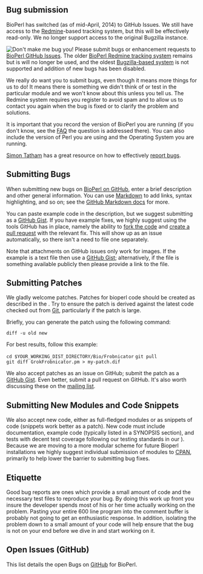 Bug submission
--------------

BioPerl has switched (as of mid-April, 2014) to GitHub Issues. We still have
access to the [Redmine](http://redmine.org)-based tracking system, but this will
be effectively read-only. We no longer support access to the original Bugzilla
instance.

![Don't make me bug you!](Ant.jpg "fig:Don't make me bug you!") Please submit
bugs or enhancement requests to [BioPerl GitHub Issues](https://github.com/bioperl/bioperl-live/issues).
The older [BioPerl Redmine tracking system](https://redmine.open-bio.org/projects/bioperl) remains
but is will no longer be used, and the oldest [Bugzilla-based system](http://bugzilla.open-bio.org)
is not supported and addition of new bugs has been disabled.

We really do want you to submit bugs, even though it means more things for us to
do! It means there is something we didn't think of or test in the particular
module and we won't know about this unless you tell us. The Redmine system
requires you register to avoid spam and to allow us to contact you again when
the bug is fixed or to clarify the problem and solutions.

It is important that you record the version of BioPerl you are running (if you
don't know, see the
[FAQ](FAQ#How_can_I_tell_what_version_of_BioPerl_is_installed.3F "wikilink") the
question is addressed there). You can also include the version of Perl you are
using and the Operating System you are running.

[Simon Tatham](http://www.chiark.greenend.org.uk/~sgtatham/) has a great
resource on how to effectively [report bugs](http://www.chiark.greenend.org.uk/~sgtatham/bugs.html).

Submitting Bugs
---------------

When submitting new bugs on [BioPerl on GitHub](http://github.com/bioperl),
enter a brief description and other general information. You can use
[Markdown](https://daringfireball.net/projects/markdown/) to add links, syntax
highlighting, and so on; see the [GitHub Markdown docs](https://help.github.com/articles/github-flavored-markdown) for more.

You can paste example code in the description, but we suggest submitting as a
[GitHub Gist](https://gist.github.com). If you have example fixes, we highly
suggest using the tools GitHub has in place, namely the ability to [fork the code](https://help.github.com/articles/fork-a-repo)
and [create a pull request](https://help.github.com/articles/creating-a-pull-request) with the
relevant fix. This will show up as an issue automatically, so there isn't a need
to file one separately.

Note that attachments on GitHub issues only work for images. If the example is a
text file then use a [GitHub Gist](https://gist.github.com); alternatively, if
the file is something available publicly then please provide a link to the file.

Submitting Patches
------------------

We gladly welcome patches. Patches for bioperl code should be created as
described in the . Try to ensure the patch is derived against the latest code
checked out from [Git](Using_Git "wikilink"), particularly if the patch is
large.

Briefly, you can generate the patch using the following command:

`diff -u old new`

For best results, follow this example:

`cd $YOUR_WORKING_DIST_DIRECTORY/Bio/Frobnicator`
`git pull`
`git diff GrokFrobnicator.pm > my-patch.dif`

We also accept patches as an issue on GitHub; submit the patch as a [GitHub
Gist](https://gist.github.com). Even better, submit a pull request on GitHub.
It's also worth discussing these on the [mailing list](http://lists.open-bio.org/pipermail/bioperl-l).

Submitting New Modules and Code Snippets
----------------------------------------

We also accept new code, either as full-fledged modules or as snippets of code
(snippets work better as a patch). New code must include documentation, example
code (typically listed in a SYNOPSIS section), and tests with decent test
coverage following our testing standards in our ). Because we are moving to a
more modular scheme for future Bioperl installations we highly suggest
individual submission of modules to [CPAN](http://search.cpan.org), primarily to
help lower the barrier to submitting bug fixes.

Etiquette
---------

Good bug reports are ones which provide a small amount of code and the necessary
test files to reproduce your bug. By doing this work up front you insure the
developer spends most of his or her time actually working on the problem.
Pasting your entire 600 line program into the comment buffer is probably not
going to get an enthusiastic response. In addition, isolating the problem down
to a small amount of your code will help ensure that the bug is not on your end
before we dive in and start working on it.

Open Issues (GitHub)
--------------------

This list details the open Bugs on [GitHub](https://github.com/bioperl/bioperl-live/issues) for BioPerl.
